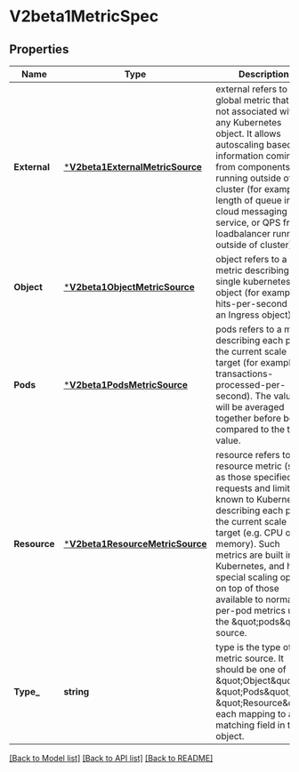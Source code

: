 # V2beta1MetricSpec

## Properties
Name | Type | Description | Notes
------------ | ------------- | ------------- | -------------
**External** | [***V2beta1ExternalMetricSource**](v2beta1.ExternalMetricSource.md) | external refers to a global metric that is not associated with any Kubernetes object. It allows autoscaling based on information coming from components running outside of cluster (for example length of queue in cloud messaging service, or QPS from loadbalancer running outside of cluster). | [optional] [default to null]
**Object** | [***V2beta1ObjectMetricSource**](v2beta1.ObjectMetricSource.md) | object refers to a metric describing a single kubernetes object (for example, hits-per-second on an Ingress object). | [optional] [default to null]
**Pods** | [***V2beta1PodsMetricSource**](v2beta1.PodsMetricSource.md) | pods refers to a metric describing each pod in the current scale target (for example, transactions-processed-per-second).  The values will be averaged together before being compared to the target value. | [optional] [default to null]
**Resource** | [***V2beta1ResourceMetricSource**](v2beta1.ResourceMetricSource.md) | resource refers to a resource metric (such as those specified in requests and limits) known to Kubernetes describing each pod in the current scale target (e.g. CPU or memory). Such metrics are built in to Kubernetes, and have special scaling options on top of those available to normal per-pod metrics using the \&quot;pods\&quot; source. | [optional] [default to null]
**Type_** | **string** | type is the type of metric source.  It should be one of \&quot;Object\&quot;, \&quot;Pods\&quot; or \&quot;Resource\&quot;, each mapping to a matching field in the object. | [default to null]

[[Back to Model list]](../README.md#documentation-for-models) [[Back to API list]](../README.md#documentation-for-api-endpoints) [[Back to README]](../README.md)


